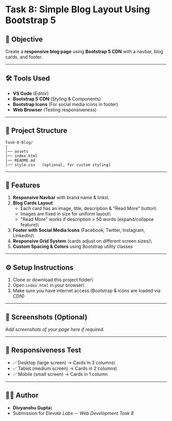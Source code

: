 # Task 8: Simple Blog Layout Using Bootstrap 5

## 📌 Objective

Create a **responsive blog page** using **Bootstrap 5 CDN** with a
navbar, blog cards, and footer.

------------------------------------------------------------------------

## 🛠️ Tools Used

-   **VS Code** (Editor)
-   **Bootstrap 5 CDN** (Styling & Components)
-   **Bootstrap Icons** (For social media icons in footer)
-   **Web Browser** (Testing responsiveness)

------------------------------------------------------------------------

## 📂 Project Structure

    Task-8-Blog/
    |
    │── assets
    │── index.html
    │── README.md
    │── style.css   (optional, for custom styling)

------------------------------------------------------------------------

## 🚀 Features

1.  **Responsive Navbar** with brand name & links\
2.  **Blog Cards Layout**
    -   Each card has an image, title, description & "Read More" button\
    -   Images are fixed in size for uniform layout\
    -   "Read More" works if description \> 50 words (expand/collapse
        feature)\
3.  **Footer with Social Media Icons** (Facebook, Twitter, Instagram,
    LinkedIn)\
4.  **Responsive Grid System** (cards adjust on different screen sizes)\
5.  **Custom Spacing & Colors** using Bootstrap utility classes

------------------------------------------------------------------------

## ⚙️ Setup Instructions

1.  Clone or download this project folder\
2.  Open `index.html` in your browser\
3.  Make sure you have internet access (Bootstrap & icons are loaded via
    CDN)

------------------------------------------------------------------------

## 📸 Screenshots (Optional)

*Add screenshots of your page here if required.*

------------------------------------------------------------------------

## 📱 Responsiveness Test

-   ✅ Desktop (large screen) → Cards in 3 columns\
-   ✅ Tablet (medium screen) → Cards in 2 columns\
-   ✅ Mobile (small screen) → Cards in 1 column

------------------------------------------------------------------------

## 👨‍💻 Author

-   **Divyanshu Gupta**\
-   Submission for *Elevate Labs -- Web Development Task 8*
